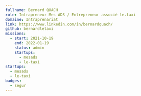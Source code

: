 ```yaml
---
fullname: Bernard QUACH
role: Intrapreneur Mes ADS / Entrepreneur associé le.taxi
domaine: Intraprenariat
link: https://www.linkedin.com/in/bernardquach/
github: bernardletaxi
missions:
  - start: 2021-10-19
    end: 2022-01-19
    status: admin
    startups:
      - mesads
      - le-taxi
startups:
  - mesads
  - le-taxi
badges:
  - segur
---
```

